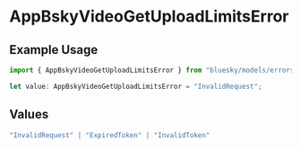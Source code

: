 # AppBskyVideoGetUploadLimitsError

## Example Usage

```typescript
import { AppBskyVideoGetUploadLimitsError } from "bluesky/models/errors";

let value: AppBskyVideoGetUploadLimitsError = "InvalidRequest";
```

## Values

```typescript
"InvalidRequest" | "ExpiredToken" | "InvalidToken"
```